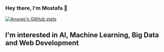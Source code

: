 ### Hey there, I'm Mostafa 👋  

[![Anurag's GitHub stats](https://github-readme-stats.vercel.app/api?username=mostafa-A48&count_private=true&show_icons=true&theme=dark&border_color=black)](https://github.com/anuraghazra/github-readme-stats)

## I'm interested in AI, Machine Learning, Big Data and Web Development
